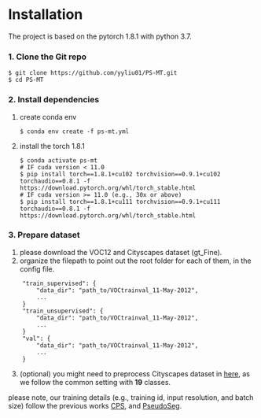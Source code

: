 # Installation
The project is based on the pytorch 1.8.1 with python 3.7.
### 1. Clone the Git  repo
``` shell
$ git clone https://github.com/yyliu01/PS-MT.git
$ cd PS-MT
```
### 2. Install dependencies
1) create conda env
    ```shell
    $ conda env create -f ps-mt.yml
    ```
2) install the torch 1.8.1
    ```shell
    $ conda activate ps-mt
    # IF cuda version < 11.0
    $ pip install torch==1.8.1+cu102 torchvision==0.9.1+cu102 torchaudio==0.8.1 -f https://download.pytorch.org/whl/torch_stable.html
    # IF cuda version >= 11.0 (e.g., 30x or above)
    $ pip install torch==1.8.1+cu111 torchvision==0.9.1+cu111 torchaudio==0.8.1 -f https://download.pytorch.org/whl/torch_stable.html
    ```

### 3. Prepare dataset

1) please download the VOC12 and Cityscapes dataset (gt_Fine).
2) organize the filepath to point out the root folder for each of them, in the config file.
``` shell
    "train_supervised": {
        "data_dir": "path_to/VOCtrainval_11-May-2012",
        ...
    }
    "train_unsupervised": {
        "data_dir": "path_to/VOCtrainval_11-May-2012",
        ...
    }
    "val": {
        "data_dir": "path_to/VOCtrainval_11-May-2012",
        ...
    }
```
3) (optional) you might need to preprocess Cityscapes dataset in [here](https://github.com/mcordts/cityscapesScripts/tree/master/cityscapesscripts/preparation),
   as we follow the common setting with **19** classes.   
   
please note, our training details (e.g., training id, input resolution, and batch size) follow the previous works
[CPS](https://github.com/charlesCXK/TorchSemiSeg), and [PseudoSeg](https://github.com/googleinterns/wss).

